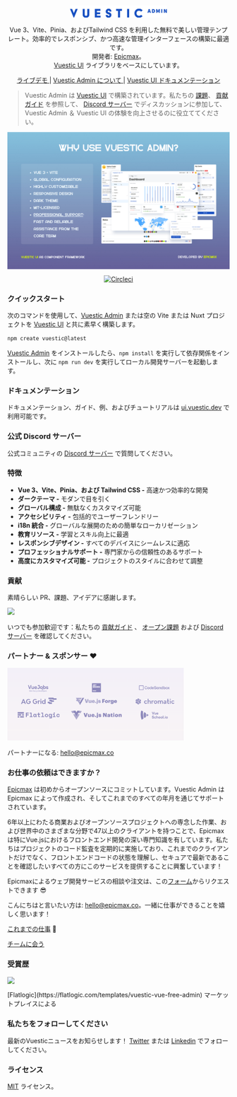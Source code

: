 <p align="center">
  <a href="https://vuestic.dev" target="_blank">
    <img alt="Vuestic UI ロゴ" width="220" src="./.github/assets/vuestic-admin-logo.png">
  </a>
</p>

<p align="center">
  Vue 3、Vite、Pinia、およびTailwind CSS を利用した無料で美しい管理テンプレート。効率的でレスポンシブ、かつ高速な管理インターフェースの構築に最適です。</br>
  開発者: <a href="https://epicmax.co">Epicmax</a>。</br>
  <a href="https://ui.vuestic.dev">Vuestic UI</a> ライブラリをベースにしています。
</p>

<p align="center">
  <a href="https://admin-demo.vuestic.dev"> ライブデモ </a> |
  <a href="https://admin-landing.vuestic.dev/"> Vuestic Admin について </a> |
  <a href="https://ui.vuestic.dev/">Vuestic UI ドキュメンテーション</a>
</p>

> Vuestic Admin は [Vuestic UI](https://ui.vuestic.dev) で構築されています。私たちの
> <a href="https://github.com/epicmaxco/vuestic-ui/issues">課題</a>、
> <a href="https://ui.vuestic.dev/en/contribution/guide">貢献ガイド</a> を参照して、
> <a href="https://discord.gg/jTKTjj2weV">Discord サーバー</a> でディスカッションに参加して、Vuestic Admin ＆ Vuestic UI の体験を向上させるのに役立ててください。

<p align="center">
  <a href="https://admin.vuestic.dev" target="_blank">
    <img src="./public/vuestic-admin-image.png" align="center" width="888px"/>
  </a>
</p>

<p align="center">
  <a href="https://circleci.com/gh/epicmaxco/vuestic-admin">
    <img src="https://img.shields.io/circleci/build/github/epicmaxco/vuestic-admin/master" alt="Circleci">
  </a>
</p>

### クイックスタート

次のコマンドを使用して、[Vuestic Admin](admin-demo.vuestic.ui) または空の Vite または Nuxt プロジェクトを [Vuestic UI](ui.vuestic.dev) と共に素早く構築します。

```bash
npm create vuestic@latest
```

[Vuestic Admin](admin.vuestic.ui) をインストールしたら、`npm install` を実行して依存関係をインストールし、次に `npm run dev` を実行してローカル開発サーバーを起動します。

### ドキュメンテーション

ドキュメンテーション、ガイド、例、およびチュートリアルは [ui.vuestic.dev](https://ui.vuestic.dev) で利用可能です。

### 公式 Discord サーバー
公式コミュニティの [Discord サーバー](https://discord.gg/jTKTjj2weV) で質問してください。

### 特徴

- **Vue 3、Vite、Pinia、および Tailwind CSS -** 高速かつ効率的な開発
- **ダークテーマ -** モダンで目を引く
- **グローバル構成 -** 無駄なくカスタマイズ可能
- **アクセシビリティ -** 包括的でユーザーフレンドリー
- **i18n 統合 -** グローバルな展開のための簡単なローカリゼーション
- **教育リソース -** 学習とスキル向上に最適
- **レスポンシブデザイン -** すべてのデバイスにシームレスに適応
- **プロフェッショナルサポート -** 専門家からの信頼性のあるサポート
- **高度にカスタマイズ可能 -** プロジェクトのスタイルに合わせて調整

### 貢献

素晴らしい PR、課題、アイデアに感謝します。

<a href="https://github.com/epicmaxco/vuestic-admin/graphs/contributors">
<img src="https://opencollective.com/vuestic-admin/contributors.svg?width=890&button=false" />
</a>
<br>

いつでも参加歓迎です：私たちの
<a href="https://ui.vuestic.dev/en/contribution/guide">
貢献ガイド</a>
、 [オープン課題](https://github.com/epicmaxco/vuestic-ui/issues)
および [Discord サーバー](https://discord.gg/jTKTjj2weV) を確認してください。

### パートナー & スポンサー ❤️

<img src="./.github/assets/sponsors.png" loading="lazy" alt="Epicmax、vuejobs、ag-grid、flatlogic、browserstack、jetbrains" width="400px">

パートナーになる: [hello@epicmax.co](mailto:hello@epicmax.co)

### お仕事の依頼はできますか？

[Epicmax](https://epicmax.co) は初めからオープンソースにコミットしています。Vuestic Admin は Epicmax によって作成され、そしてこれまでのすべての年月を通じてサポートされています。

6年以上にわたる商業およびオープンソースプロジェクトへの専念した作業、および世界中のさまざまな分野で47以上のクライアントを持つことで、Epicmaxは特にVue.jsにおけるフロントエンド開発の深い専門知識を有しています。私たちはプロジェクトのコード監査を定期的に実施しており、これまでのクライアントだけでなく、フロントエンドコードの状態を理解し、セキュアで最新であることを確認したいすべての方にこのサービスを提供することに興奮しています！

Epicmaxによるウェブ開発サービスの相談や注文は、この[フォーム](https://epicmax.co/contacts)からリクエストできます 😎

こんにちはと言いたい方は: [hello@epicmax.co](mailto:hello@epicmax.co)。一緒に仕事ができることを嬉しく思います！

[これまでの仕事](https://epicmax.co) 🤘

[チームに会う](https://ui.vuestic.dev/introduction/team)

### 受賞歴

[<img src="https://i.imgur.com/ZeQPZ3Q.png" align="center" width="150px"/>](https://flatlogic.com/templates/vuestic-vue-free-admin)
<p>
  [Flatlogic](https://flatlogic.com/templates/vuestic-vue-free-admin) マーケットプレイスによる
</p>

### 私たちをフォローしてください

最新のVuesticニュースをお知らせします！
[Twitter](https://twitter.com/vuestic_ui) または [Linkedin](https://www.linkedin.com/company/18509340) でフォローしてください。

### ライセンス

[MIT](https://github.com/epicmaxco/vuestic-admin/blob/master/LICENSE) ライセンス。
